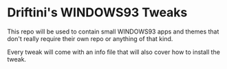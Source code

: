 # Driftini's WINDOWS93 Tweaks
This repo will be used to contain small WINDOWS93 apps and themes that don't really require their own repo or anything of that kind.

Every tweak will come with an info file that will also cover how to install the tweak.
